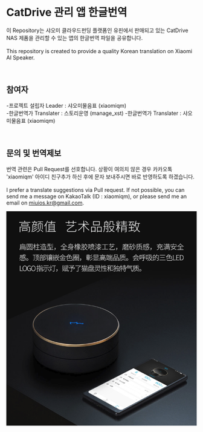 # CatDrive 관리 앱 한글번역

이 Repository는 샤오미 클라우드펀딩 플랫폼인 유핀에서 판매되고 있는 CatDrive NAS 제품을 관리할 수 있는 앱의 한글번역 파일을 공유합니다.
<br /><br />This repository is created to provide a quality Korean translation on Xiaomi AI Speaker.

<br />

## 참여자
-프로젝트 설립자 Leader : 샤오미물음표 (xiaomiqm)<br />
-한글번역가 Translater : 스토리운영 (manage_xst)
-한글번역가 Translater : 샤오미물음표 (xiaomiqm)

<br />

## 문의 및 번역제보

번역 관련은 Pull Request를 선호합니다. 상황이 여의치 않은 경우 카카오톡 'xiaomiqm' 아이디 친구추가 하신 후에 문자 보내주시면 바로 반영하도록 하겠습니다.<br /><br />I prefer a translate suggestions via Pull request. If not possible, you can send me a message on KakaoTalk (ID : xiaomiqm), or please send me an email on miuios.kr@gmail.com.

![alt text](/catdrive.png)
